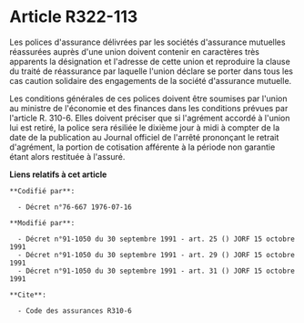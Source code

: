 # Article R322-113

Les polices d'assurance délivrées par les sociétés d'assurance mutuelles réassurées auprès d'une union doivent contenir en
caractères très apparents la désignation et l'adresse de cette union et reproduire la clause du traité de réassurance par
laquelle l'union déclare se porter dans tous les cas caution solidaire des engagements de la société d'assurance mutuelle.

Les conditions générales de ces polices doivent être soumises par l'union au ministre de l'économie et des finances dans les
conditions prévues par l'article R. 310-6. Elles doivent préciser que si l'agrément accordé à l'union lui est retiré, la
police sera résiliée le dixième jour à midi à compter de la date de la publication au Journal officiel de l'arrêté prononçant
le retrait d'agrément, la portion de cotisation afférente à la période non garantie étant alors restituée à l'assuré.

**Liens relatifs à cet article**

	**Codifié par**:

	  - Décret n°76-667 1976-07-16

	**Modifié par**:

	  - Décret n°91-1050 du 30 septembre 1991 - art. 25 () JORF 15 octobre 1991
	  - Décret n°91-1050 du 30 septembre 1991 - art. 29 () JORF 15 octobre 1991
	  - Décret n°91-1050 du 30 septembre 1991 - art. 31 () JORF 15 octobre 1991

	**Cite**:

	  - Code des assurances R310-6
